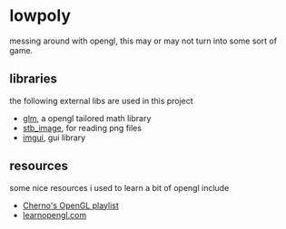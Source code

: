 # lowpoly

messing around with opengl, this may or may not turn into some sort of game.

## libraries

the following external libs are used in this project
- [glm](https://github.com/g-truc/glm), a opengl tailored math library
- [stb\_image](https://github.com/nothings/stb), for reading png files
- [imgui](https://github.com/ocornut/imgui), gui library

## resources

some nice resources i used to learn a bit of opengl include
- [Cherno's OpenGL playlist](https://www.youtube.com/playlist?list=PLlrATfBNZ98foTJPJ_Ev03o2oq3-GGOS2)
- [learnopengl.com](https://learnopengl.com/)

